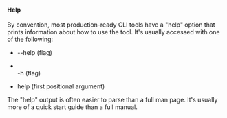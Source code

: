 <h4>Help</h4>
By convention, most production-ready CLI tools have a "help" option that prints information about how to use the tool. It's usually accessed with one of the following:

<ul>
  <li>
    
--help (flag)
  </li>
  <li>
    
  </li>
-h (flag)
  <li>
    
help (first positional argument)
  </li>
</ul>

The "help" output is often easier to parse than a full man page. It's usually more of a quick start guide than a full manual.
